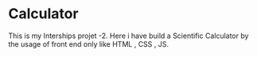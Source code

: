 # Calculator
This is my Interships projet -2. Here i have build a Scientific Calculator by  the usage of front end only like HTML , CSS , JS.
